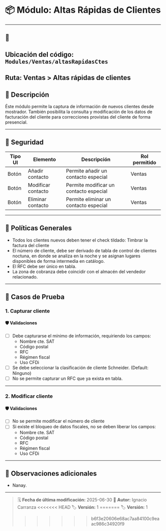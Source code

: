 # 📦 Módulo: Altas Rápidas de Clientes
---
## 📁 
**Ubicación del código:** `Modules/Ventas/altasRapidasCtes`
---
**Ruta:** Ventas > Altas rápidas de clientes
---

## 📝 Descripción
Éste módulo permite la captura de información de nuevos clientes desde mostrador. También posibilita la consulta y modificación de los datos de facturación del cliente para correcciones provistas del cliente de forma presencial.

---
## 🔐 Seguridad

| Tipo UI | Elemento          | Descripción                    | Rol permitido |
|---------|-------------------|--------------------------------|----------------|
| Botón   | Añadir contacto   | Permite añadir un contacto especial     | Ventas       |
| Botón   | Modificar contacto   | Permite modificar un contacto especial     | Ventas       |
| Botón   | Eliminar contacto   | Permite eliminar un contacto especial     | Ventas       |

---

## 🔐 Políticas Generales
- Todos los clientes nuevos deben tener el check tildado: Timbrar la factura del cliente
- El número de cliente, debe ser derivado de tabla de control de clientes noctuna, en donde se analiza en la noche y se asignan lugares disponibles de forma intermedia en catálogo.
- El RFC debe ser único en tabla.
- La zona de cobranza debe coincidir con el almacén del vendedor relacionado.

---

## 🧪 Casos de Prueba

### 1. Capturar cliente

#### 🛡️ Validaciones
- [ ] Debe capturarse el mínimo de información, requiriendo los campos:
    - Nombre cte. SAT
    - Código postal
    - RFC
    - Régimen fiscal
    - Uso CFDi
- [ ] Se debe seleccionar la clasificación de cliente Schneider. (Default: Ninguno)
- [ ] No se permite capturar un RFC que ya exista en tabla.
---

### 2. Modificar cliente

#### 🛡️ Validaciones
- [ ] No se permite modificar el número de cliente
- [ ] Si existe el bloqueo de datos fiscales, no se deben liberar los campos:
    - Nombre cte. SAT
    - Código postal
    - RFC
    - Régimen fiscal
    - Uso CFDi
---

## 📎 Observaciones adicionales
- Nanay.

---

> 🗓️ **Fecha de última modificación:** 2025-06-30
> 👤 **Autor:** Ignacio Carranza
<<<<<<< HEAD
> 🏷️ **Versión:** 1
=======
> 🏷️ **Versión:** 1
>>>>>>> b6f3e20606e68ac7aa84100c9eaac986c34920f9
